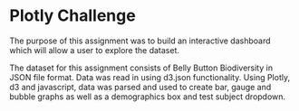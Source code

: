 # Plotly Challenge

The purpose of this assignment was to build an interactive dashboard which will allow a user to explore the dataset.

The dataset for this assignment consists of Belly Button Biodiversity in JSON file format. Data was read in using d3.json functionality. Using Plotly, d3 and javascript, data was parsed and used to create bar, gauge and bubble graphs as well as a demographics box and test subject dropdown.